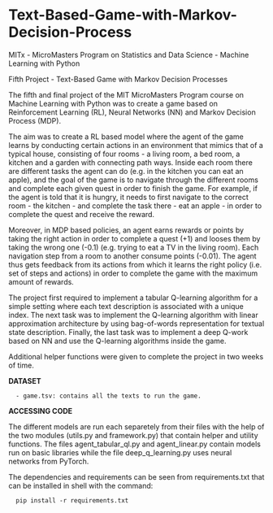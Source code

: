 # Text-Based-Game-with-Markov-Decision-Process
MITx - MicroMasters Program on Statistics and Data Science - Machine Learning with Python

Fifth Project - Text-Based Game with Markov Decision Processes

The fifth and final project of the MIT MicroMasters Program course on Machine Learning with Python was to create
a game based on Reinforcement Learning (RL), Neural Networks (NN) and Markov Decision Process (MDP).

The aim was to create a RL based model where the agent of the game learns by conducting certain actions in an environment that mimics
that of a typical house, consisting of four rooms - a living room, a bed room, a kitchen and a garden with connecting path ways.
Inside each room there are different tasks the agent can do (e.g. in the kitchen you can eat an apple), and the goal of the game
is to navigate through the different rooms and complete each given quest in order to finish the game. For example, if the agent is told
that it is hungry, it needs to first navigate to the correct room - the kitchen - and complete the task there - eat an apple - in order
to complete the quest and receive the reward.

Moreover, in MDP based policies, an agent earns rewards or points by taking the right action in order to complete a quest (+1) and
looses them by taking the wrong one (-0.1) (e.g. trying to eat a TV in the living room). Each navigation step from a room to another
consume points (-0.01). The agent thus gets feedback from its actions from which it learns the right policy (i.e. set of steps and actions)
in order to complete the game with the maximum amount of rewards.

The project first required to implement a tabular Q-learning algorithm for a simple setting where each text description is associated with
a unique index. The next task was to implement the Q-learning algorithm with linear approximation architecture by using bag-of-words
representation for textual state description. Finally, the last task was to implement a deep Q-work based on NN and use the Q-learning
algorithms inside the game.

Additional helper functions were given to complete the project in two weeks of time.

**DATASET**

      - game.tsv: contains all the texts to run the game.

**ACCESSING CODE**

The different models are run each separetely from their files with the help of the two modules (utils.py and framework.py) that contain helper and utility functions. The files agent_tabular_ql.py and agent_linear.py contain models run on basic libraries while the file deep_q_learning.py uses neural networks from PyTorch. 

The dependencies and requirements can be seen from requirements.txt that can be installed in shell with the command:

      pip install -r requirements.txt

